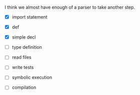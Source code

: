 

I think we almost have enough of a parser to take another step.

- [x] import statement
- [x] def
- [x] simple decl
- [ ] type definition
- [ ] read files
- [ ] write tests
- [ ] symbolic execution
- [ ] compilation


